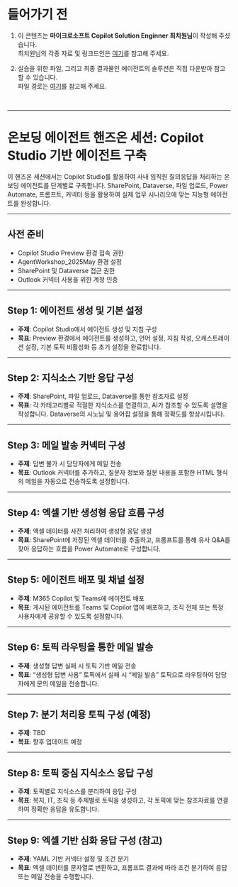 # 들어가기 전

1) 이 콘텐츠는 **마이크로소프트 Copilot Solution Enginner 최치원님**이 작성해 주셨습니다.   
최치원님의 각종 자료 및 링크드인은 [여기](https://www.linkedin.com/in/chiwon-choi-b3b880117/)를 참고해 주세요.

2) 실습을 위한 파일, 그리고 최종 결과물인 에이전트의 솔루션은 직접 다운받아 참고할 수 있습니다.   
   파일 경로는 [여기](https://github.com/ChangJu-Ahn/Copilot-Studio-Hands-on/blob/main/%EC%B0%B8%EC%A1%B0%EC%9E%90%EB%A3%8C%20%EA%B8%B0%EB%B0%98%20%EC%97%90%EC%9D%B4%EC%A0%84%ED%8A%B8/Files/README.md)를 참고해 주세요.
</br>

---

# 온보딩 에이전트 핸즈온 세션: Copilot Studio 기반 에이전트 구축

이 핸즈온 세션에서는 Copilot Studio를 활용하여 사내 임직원 질의응답을 처리하는 온보딩 에이전트를 단계별로 구축합니다. SharePoint, Dataverse, 파일 업로드, Power Automate, 프롬프트, 커넥터 등을 활용하여 실제 업무 시나리오에 맞는 지능형 에이전트를 완성합니다.

---

## 사전 준비
- Copilot Studio Preview 환경 접속 권한
- AgentWorkshop_2025May 환경 설정
- SharePoint 및 Dataverse 접근 권한
- Outlook 커넥터 사용을 위한 계정 인증

---

## Step 1: 에이전트 생성 및 기본 설정
- **주제**: Copilot Studio에서 에이전트 생성 및 지침 구성
- **목표**: Preview 환경에서 에이전트를 생성하고, 언어 설정, 지침 작성, 오케스트레이션 설정, 기본 토픽 비활성화 등 초기 설정을 완료합니다.

---

## Step 2: 지식소스 기반 응답 구성
- **주제**: SharePoint, 파일 업로드, Dataverse를 통한 참조자료 설정
- **목표**: 각 카테고리별로 적절한 지식소스를 연결하고, AI가 참조할 수 있도록 설명을 작성합니다. Dataverse의 시노님 및 용어집 설정을 통해 정확도를 향상시킵니다.

---

## Step 3: 메일 발송 커넥터 구성
- **주제**: 답변 불가 시 담당자에게 메일 전송
- **목표**: Outlook 커넥터를 추가하고, 질문자 정보와 질문 내용을 포함한 HTML 형식의 메일을 자동으로 전송하도록 설정합니다.

---

## Step 4: 엑셀 기반 생성형 응답 흐름 구성
- **주제**: 엑셀 데이터를 사전 처리하여 생성형 응답 생성
- **목표**: SharePoint에 저장된 엑셀 데이터를 추출하고, 프롬프트를 통해 유사 Q&A를 찾아 응답하는 흐름을 Power Automate로 구성합니다.

---

## Step 5: 에이전트 배포 및 채널 설정
- **주제**: M365 Copilot 및 Teams에 에이전트 배포
- **목표**: 게시된 에이전트를 Teams 및 Copilot 앱에 배포하고, 조직 전체 또는 특정 사용자에게 공유할 수 있도록 설정합니다.

---

## Step 6: 토픽 라우팅을 통한 메일 발송
- **주제**: 생성형 답변 실패 시 토픽 기반 메일 전송
- **목표**: “생성형 답변 사용” 토픽에서 실패 시 “메일 발송” 토픽으로 라우팅하여 담당자에게 문의 메일을 전송합니다.

---

## Step 7: 분기 처리용 토픽 구성 (예정)
- **주제**: TBD
- **목표**: 향후 업데이트 예정

---

## Step 8: 토픽 중심 지식소스 응답 구성
- **주제**: 토픽별로 지식소스를 분리하여 응답 구성
- **목표**: 복지, IT, 조직 등 주제별로 토픽을 생성하고, 각 토픽에 맞는 참조자료를 연결하여 정확한 응답을 유도합니다.

---

## Step 9: 엑셀 기반 심화 응답 구성 (참고)
- **주제**: YAML 기반 커넥터 설정 및 조건 분기
- **목표**: 엑셀 데이터를 문자열로 변환하고, 프롬프트 결과에 따라 조건 분기하여 응답 또는 메일 전송을 수행합니다.
